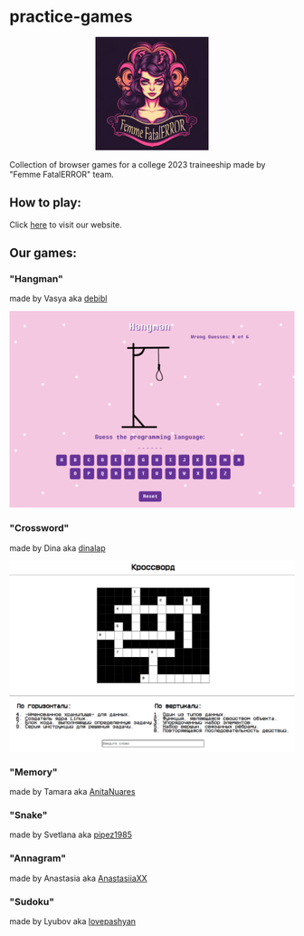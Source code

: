 # practice-games

<p align="center">
  <img src="/img/logo.png" width="200" alt="Femme FatalERROR team logo"/>
</p>

Collection of browser games for a college 2023 traineeship made by "Femme FatalERROR" team.

## How to play:

Click [here](https://debibl.github.io/practice-games/) to visit our website.

## Our games:

### "Hangman"
made by Vasya aka [debibl](https://github.com/debibl)

<img src="/img/games_preview/preview_hangman.png" alt="Hangman Game Preview">

### "Crossword"
made by Dina aka [dinalap](https://github.com/dinalap)

<img src="/img/games_preview/preview_crossword.png" alt="Crossword Game Preview">

### "Memory"
made by Tamara aka [AnitaNuares](https://github.com/AnitaNuares)

### "Snake"
made by Svetlana aka [pipez1985](https://github.com/pipez1985)

### "Annagram"
made by Anastasia aka [AnastasiiaXX](https://github.com/AnastasiiaXX)

### "Sudoku"
made by Lyubov aka [lovepashyan](https://github.com/lovepashyan)